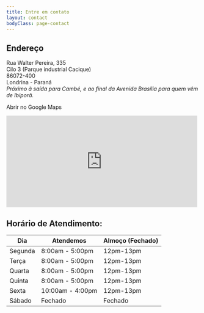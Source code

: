 ```yaml
---
title: Entre em contato
layout: contact
bodyClass: page-contact
---
```


## Endereço
Rua Walter Pereira, 335 \
Cilo 3 (Parque industrial Cacique) \
86072-400 \
Londrina - Paraná \
*Próximo à saída para Cambé, e ao final da Avenida Brasília para quem vêm de Ibiporã.*

<a href="https://maps.google.com/maps?ll=-23.28666,-51.208882&z=13&t=m&hl=pt&gl=US&mapclient=embed&cid=6986290246502533270" class="button" style="text-decoration:none">Abrir no Google Maps</a>

<iframe width="500" height="240" frameborder="0" scrolling="no" marginheight="0" marginwidth="0" src="https://maps.google.com/maps?f=q&amp;source=s_q&amp;hl=pt&amp;geocode=&amp;q=Galvanorte+-+Rua+Walter+Pereira,+Londrina+-+Paran%C3%A1,+Brasil&amp;aq=0&amp;oq=galvanorte&amp;sll=37.0625,-95.677068&amp;sspn=60.676898,129.550781&amp;ie=UTF8&amp;hq=Galvanorte+-&amp;hnear=R.+Walter+Pereira,+Londrina+-+Paran%C3%A1,+86072-400,+Brasil&amp;t=m&amp;cid=6986290246502533270&amp;ll=-23.288657,-51.188908&amp;spn=0.037842,0.085659&amp;z=13&amp;output=embed"></iframe>

## Horário de Atendimento:

| Dia       | Atendemos        |  Almoço (Fechado)   |
| --------- | ---------------  | --------- |
| Segunda   | 8:00am - 5:00pm  | 12pm-13pm |
| Terça     | 8:00am - 5:00pm  | 12pm-13pm |
| Quarta    | 8:00am - 5:00pm  | 12pm-13pm |
| Quinta    | 8:00am - 5:00pm  | 12pm-13pm |
| Sexta     | 10:00am - 4:00pm | 12pm-13pm |
| Sábado    | Fechado          | Fechado   |

